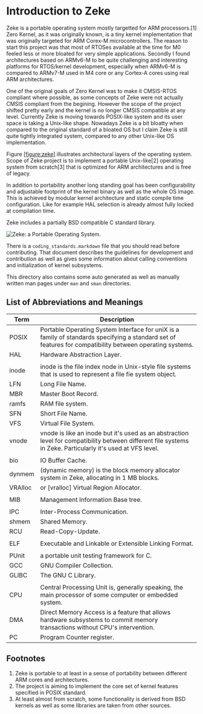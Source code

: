 Introduction to Zeke
====================

Zeke is a portable operating system mostly targetted for ARM
processors.\[1\] Zero Kernel, as it was originally known, is a tiny
kernel implementation that was originally targeted for ARM Corex-M
microcontrollers. The reason to start this project was that most of
RTOSes available at the time for M0 feeled less or more bloated for very
simple applications. Secondly I found architectures based on ARMv6-M to
be quite challenging and interesting platforms for RTOS/kernel
development, especially when ARMv6-M is compared to ARMv7-M used in M4
core or any Cortex-A cores using real ARM architectures.

One of the original goals of Zero Kernel was to make it CMSIS-RTOS
compliant where possible, as some concepts of Zeke were not actually
CMSIS compliant from the begining. However the scope of the project
shifted pretty early and the kernel is no longer CMSIS compatible at any
level. Currently Zeke is moving towards POSIX-like system and its user
space is taking a Unix-like shape. Nowadays Zeke is a bit bloatty when
compared to the original standard of a bloated OS but I claim Zeke is
still quite tightly integrated system, compared to any other Unix-like
OS implementation.

Figure [\[figure:zeke\]](#figure:zeke) illustrates architectural layers
of the operating system. Scope of Zeke project is to implement a
portable Unix-like\[2\] operating system from scratch\[3\] that is
optimized for ARM architectures and is free of legacy.

In addition to portability another long standing goal has been
configurability and adjustable footprint of the kernel binary as well as
the whole OS image. This is achieved by modular kernel architecture and
static compile time configuration. Like for example
<span data-acronym-label="HAL" data-acronym-form="singular+short">HAL</span>
selection is already almost fully locked at compilation time.

Zeke includes a partially BSD compatible C standard library.

![Zeke: a Portable Operating
System.<span label="figure:zeke"></span>](pics/zeke.svg)

There is a `coding_standards.markdown` file that you should read before
contributing. That document describes the guidelines for development and
contribution as well as gives some information about calling conventions and
initialization of kernel subsystems.

This directory also contains some auto generated as well as
manually written man pages under `man` and `sman` directories.

List of Abbreviations and Meanings
----------------------------------

| Term      | Description                                                   |
|-----------|---------------------------------------------------------------|
| POSIX     | <span>Portable Operating System Interface for uniX</span> is a family of standards specifying a standard set of features for compatibility between operating systems. |
| HAL       | <span>Hardware Abstraction Layer</span>.                      |
|           |                                                               |
| inode     | <span>inode</span> is the file index node in Unix-style file systems that is used to represent a file fie system object. |
| LFN       | <span>Long File Name</span>.                                  |
| MBR       | <span>Master Boot Record</span>.                              |
| ramfs     | <span>RAM file system</span>.                                 |
| SFN       |  <span>Short File Name</span>.                                |
| VFS       | <span>Virtual File System</span>.                             |
| vnode     | <span>vnode</span> is like an inode but it's used as an abstraction level for compatibility between different file systems in Zeke. Particularly it's used at VFS level. |
|           |                                                               |
| bio       | <span>IO Buffer Cache</span>.                                 |
| dynmem    | (<span>dynamic memory</span>) is the block memory allocator system in Zeke, allocating in 1 MB blocks. |
| VRAlloc   | or \[vralloc] <span>Virtual Region Allocator</span>.        |
|           |                                                               |
| MIB       | <span>Management Information Base</span> tree.                |
|           |                                                               |
| IPC       | </span>Inter-Process Communication</span>.                    |
| shmem     | <span>Shared Memory</span>.                                   |
| RCU       | <span>Read-Copy-Update</span>.                                |
|           |                                                               |
| ELF       | <span>Executable and Linkable or Extensible Linking Format</span>. |
|           |                                                               |
| PUnit     | a portable unit testing framework for C.                      |
| GCC       | GNU Compiler Collection.                                      |
| GLIBC     | The GNU C Library.                                            |
|           |                                                               |
| CPU       | <span>Central Processing Unit</span> is, generally speaking, the main processor of some computer or embedded system. |
| DMA       | <span>Direct Memory Access</span> is a feature that allows hardware subsystems to commit memory transactions without CPU's intervention. |
| PC        | <span>Program Counter</span> register.                        |

Footnotes
---------

1.  Zeke is portable to at least in a sense of portability between
    different ARM cores and architectures.
2.  The project is aiming to implement the core set of kernel features
    specified in
    <span data-acronym-label="POSIX" data-acronym-form="singular+short">POSIX</span>
    standard.
3.  At least almost from scratch, some functionality is derived from BSD
    kernels as well as some libraries are taken from other sources.
